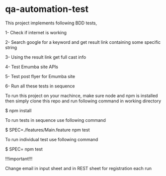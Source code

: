 # qa-automation-test

This project implements following BDD tests,

1- Check if internet is working

2- Search google for a keyword and get result link containing some specific string

3- Using the result link get full cast info

4- Test Emumba site APIs

5- Test post flyer for Emumba site

6- Run all these tests in sequence



To run this project on your machince, make sure node and npm is installed then simply clone this repo and run following command in working directory

$ npm install


To run tests in sequence use following command

$ SPEC=./features/Main.feature npm test


To run individual test use following command

$ SPEC=<path to feature file> npm test


!!!important!!!

Change email in input sheet and in REST sheet for registration each run 
